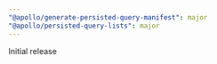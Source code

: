 ```yaml
---
"@apollo/generate-persisted-query-manifest": major
"@apollo/persisted-query-lists": major
---
```


Initial release
